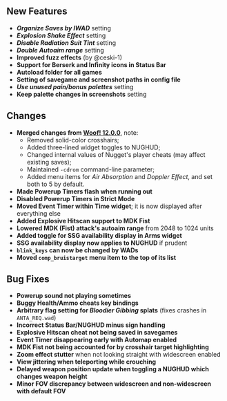 ## New Features

- **_Organize Saves by IWAD_** setting
- **_Explosion Shake Effect_** setting
- **_Disable Radiation Suit Tint_** setting
- **_Double Autoaim range_** setting
- **Improved fuzz effects** (by @ceski-1)
- **Support for Berserk and Infinity icons in Status Bar**
- **Autoload folder for all games**
- **Setting of savegame and screenshot paths in config file**
- **_Use unused pain/bonus palettes_** setting
- **Keep palette changes in screenshots** setting

## Changes

- **Merged changes from [Woof! 12.0.0](https://github.com/fabiangreffrath/woof/releases/tag/woof_12.0.0)**, note:
  - Removed solid-color crosshairs;
  - Added three-lined widget toggles to NUGHUD;
  - Changed internal values of Nugget's player cheats (may affect existing saves);
  - Maintained `-cdrom` command-line parameter;
  - Added menu items for _Air Absorption_ and _Doppler Effect_, and set both to 5 by default.
- **Made Powerup Timers flash when running out**
- **Disabled Powerup Timers in Strict Mode**
- **Moved Event Timer within Time widget**; it is now displayed after everything else
- **Added Explosive Hitscan support to MDK Fist**
- **Lowered MDK (Fist) attack's autoaim range** from 2048 to 1024 units
- **Added toggle for SSG availability display in Arms widget**
- **SSG availability display now applies to NUGHUD** if prudent
- **`blink_keys` can now be changed by WADs**
- **Moved `comp_bruistarget` menu item to the top of its list**

## Bug Fixes

- **Powerup sound not playing sometimes**
- **Buggy Health/Ammo cheats key bindings**
- **Arbitrary flag setting for _Bloodier Gibbing_ splats** (fixes crashes in `ANTA_REQ.wad`)
- **Incorrect Status Bar/NUGHUD minus sign handling**
- **Explosive Hitscan cheat not being saved in savegames**
- **Event Timer disappearing early with Automap enabled**
- **MDK Fist not being accounted for by crosshair target highlighting**
- **Zoom effect stutter** when not looking straight with widescreen enabled
- **View jittering when teleporting while crouching**
- **Delayed weapon position update when toggling a NUGHUD which changes weapon height**
- **Minor FOV discrepancy between widescreen and non-widescreen with default FOV**
